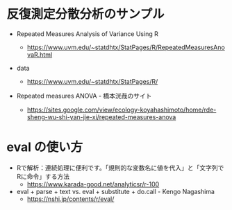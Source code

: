# 反復測定分散分析のサンプル
- Repeated Measures Analysis of Variance Using R
    - https://www.uvm.edu/~statdhtx/StatPages/R/RepeatedMeasuresAnovaR.html
- data
  - https://www.uvm.edu/~statdhtx/StatPages/R/

- Repeated measures ANOVA - 橋本洸哉のサイト
    - https://sites.google.com/view/ecology-koyahashimoto/home/rde-sheng-wu-shi-yan-jie-xi/repeated-measures-anova

# eval の使い方
- Rで解析：連続処理に便利です。「規則的な変数名に値を代入」と「文字列でRに命令」する方法
  - https://www.karada-good.net/analyticsr/r-100
- eval + parse + text vs. eval + substitute + do.call - Kengo Nagashima
  - https://nshi.jp/contents/r/eval/
